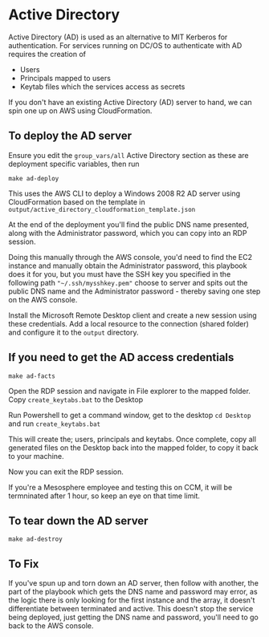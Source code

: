 # Active Directory

Active Directory (AD) is used as an alternative to MIT Kerberos for authentication. For services running on DC/OS to authenticate with AD requires the creation of

- Users
- Principals mapped to users
- Keytab files which the services access as secrets

If you don't have an existing Active Directory (AD) server to hand, we can spin one up on AWS using CloudFormation.

## To deploy the AD server

Ensure you edit the `group_vars/all` Active Directory section as these are deployment specific variables, then run

```
make ad-deploy
```

This uses the AWS CLI to deploy a Windows 2008 R2 AD server using CloudFormation based on the template in `output/active_directory_cloudformation_template.json`

At the end of the deployment you'll find the public DNS name presented, along with the Administrator password, which you can copy into an RDP session.

Doing this manually through the AWS console, you'd need to find the EC2 instance and manually obtain the Administrator password, this playbook does it for you, but you must have the SSH key you specified in the following path `"~/.ssh/mysshkey.pem"` choose to server and spits out the public DNS name and the Administrator password - thereby saving one step on the AWS console. 

Install the Microsoft Remote Desktop client and create a new session using these credentials. Add a local resource to the connection (shared folder) and configure it to the `output` directory. 

## If you need to get the AD access credentials 
```
make ad-facts
```

Open the RDP session and navigate in File explorer to the mapped folder. Copy `create_keytabs.bat` to the Desktop

Run Powershell to get a command window, get to the desktop `cd Desktop` and run `create_keytabs.bat`

This will create the; users, principals and keytabs. Once complete, copy all generated files on the Desktop back into the mapped folder, to copy it back to your machine.

Now you can exit the RDP session.

If you're a Mesosphere employee and testing this on CCM, it will be termninated after 1 hour, so keep an eye on that time limit.

## To tear down the AD server
```
make ad-destroy
```

## To Fix

If you've spun up and torn down an AD server, then follow with another, the part of the playbook which gets the DNS name and password may error, as the logic there is only looking for the first instance and the array, it doesn't differentiate between terminated and active. This doesn't stop the service being deployed, just getting the DNS name and password, you'll need to go back to the AWS console.